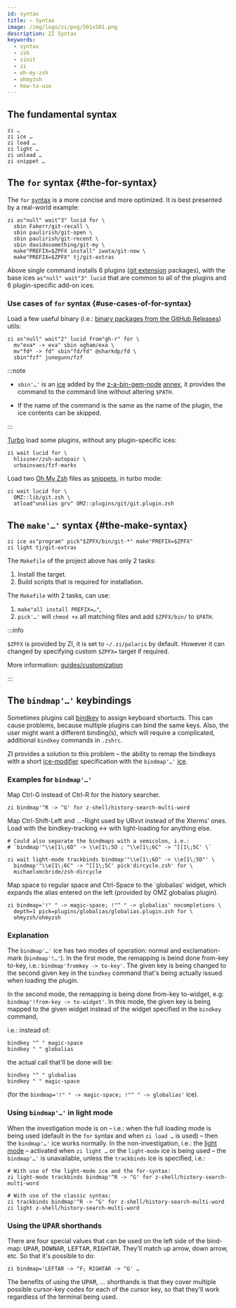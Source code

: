 ```yaml
---
id: syntax
title: ✍️ Syntax
image: /img/logo/zi/png/501x501.png
description: ZI Syntax
keywords:
  - syntax
  - zsh
  - zinit
  - zi
  - oh-my-zsh
  - ohmyzsh
  - how-to-use
---
```


## The fundamental syntax

```shell
zi …
zi ice …
zi load …
zi light …
zi unload …
zi snippet …
```

## The `for` syntax {#the-for-syntax}

The `for` [syntax](https://z-shell.pages.dev/search/?q=syntax) is a more concise and more optimized. It is best presented by a real-world example:

```shell
zi as"null" wait"3" lucid for \
  sbin Fakerr/git-recall \
  sbin paulirish/git-open \
  sbin paulirish/git-recent \
  sbin davidosomething/git-my \
  make"PREFIX=$ZPFX install" iwata/git-now \
  make"PREFIX=$ZPFX" tj/git-extras
```

Above single command installs 6 plugins ([git extension](https://z-shell.pages.dev/search/?q=git+ext) packages), with the base ices `as"null" wait"3" lucid` that are common to all of the plugins and 6 plugin-specific add-on ices.

### Use cases of `for` syntax {#use-cases-of-for-syntax}

Load a few useful binary (i.e.: [binary packages from the GitHub Releases](https://z-shell.pages.dev/search/?q=GH-R)) utils:

```shell
zi as"null" wait"2" lucid from"gh-r" for \
  mv"exa* -> exa" sbin ogham/exa \
  mv"fd* -> fd" sbin"fd/fd" @sharkdp/fd \
  sbin"fzf" junegunn/fzf
```

:::note

- `sbin'…'` is an [ice](https://z-shell.pages.dev/search/?q=ice) added by the [z-a-bin-gem-node](https://z-shell.pages.dev/search/?q=bin+gem+node) [annex](https://z-shell.pages.dev/search/?q=annex), it provides the command to the command line without altering `$PATH`.

- If the name of the command is the same as the name of the plugin, the ice contents can be skipped.

:::

[Turbo](https://z-shell.pages.dev/search/?q=turbo+mode) load some plugins, without any plugin-specific ices:

```shell
zi wait lucid for \
  hlissner/zsh-autopair \
  urbainvaes/fzf-marks
```

Load two [Oh My Zsh](https://z-shell.pages.dev/search/?q=oh+my+zsh) files as [snippets](https://z-shell.pages.dev/search/?q=snippets), in turbo mode:

```shell
zi wait lucid for \
  OMZ::lib/git.zsh \
  atload"unalias grv" OMZ::plugins/git/git.plugin.zsh
```

## The `make'…'` syntax {#the-make-syntax}

```shell
zi ice as"program" pick"$ZPFX/bin/git-*" make"PREFIX=$ZPFX"
zi light tj/git-extras
```

The `Makefile` of the project above has only 2 tasks:

1. Install the target.
2. Build scripts that is required for installation.

The `Makefile` with 2 tasks, can use:

1. `make"all install PREFIX=…"`,
2. `pick'…'` will `chmod +x` all matching files and add `$ZPFX/bin/` to `$PATH`.

:::info

`$ZPFX` is provided by ZI, it is set to `~/.zi/polaris` by default. However it can changed by specifying custom `$ZPFX=` target if required.

More information: [guides/customization](/docs/guides/customization)

:::

## The `bindmap'…'` keybindings

Sometimes plugins call [bindkey](https://z-shell.pages.dev/search/?q=binkey) to assign keyboard shortucts. This can cause problems, because multiple plugins can bind the same keys. Also, the user might want a different binding(s), which will require a complicated, additional `bindkey` commands in `.zshrc`.

ZI provides a solution to this problem – the ability to remap the bindkeys with a short [ice-modifier](https://z-shell.pages.dev/search/?q=ice+modifier) specification with the `bindmap'…'` [ice](/docs/guides/ice).

### Examples for `bindmap'…'`

Map Ctrl-G instead of Ctrl-R for the history searcher.

```shell
zi bindmap'^R -> ^G' for z-shell/history-search-multi-word

```

Map Ctrl-Shift-Left and …-Right used by URxvt instead of the Xterms' ones. Load with the bindkey-tracking ↔ with light-loading for anything else.

```shell
# Could also separate the bindmaps with a semicolon, i.e.:
# `bindmap'"\\e[1\;6D" -> \\e[1\;5D ; "\\e[1\;6C" -> ^[[1\;5C' \`

zi wait light-mode trackbinds bindmap'"\\e[1\;6D" -> \\e[1\;5D"' \
  bindmap'"\\e[1\;6C" -> ^[[1\;5C' pick'dircycle.zsh' for \
  michaelxmcbride/zsh-dircycle
```

Map space to regular space and Ctrl-Space to the `globalias' widget, which expands the alias entered on the left (provided by OMZ globalias plugin).

```shell
zi bindmap='!" " -> magic-space; !"^ " -> globalias' nocompletions \
  depth=1 pick=plugins/globalias/globalias.plugin.zsh for \
  ohmyzsh/ohmyzsh
```

### Explanation

The `bindmap'…'` ice has two modes of operation: normal and exclamation-mark (`bindmap'!…'`). In the first mode, the remapping is beind done from-key to-key, i.e.: `bindmap'fromkey -> to-key'`. The given key is being changed to the second given key in the `bindkey` command that's being actually issued when loading the plugin.

In the second mode, the remapping is being done from-key to-widget, e.g: `bindmap'!from-key -> to-widget'`. In this mode, the given key is being mapped to the given widget instead of the widget specified in the `bindkey` command,

i.e.: instead of:

```shell
bindkey "^ " magic-space
bindkey " " globalias
```

the actual call that'll be done will be:

```shell
bindkey "^ " globalias
bindkey " " magic-space
```

(for the `bindmap='!" " -> magic-space; !"^ " -> globalias'` ice).

### Using `bindmap'…'` in light mode

When the investigation mode is on – i.e.: when the full loading mode is being used (default in the `for` syntax and when `zi load …` is used) – then the `bindmap'…'` ice works normally. In the non-investigation, i.e.: the [light mode](https://z-shell.pages.dev/search/?q=light+mode) – activated when `zi light …` or the `light-mode` ice is being used – the `bindmap'…'` is unavailable, unless the `trackbinds` ice is specified, i.e.:

```shell
# With use of the light-mode ice and the for-syntax:
zi light-mode trackbinds bindmap'^R -> ^G' for z-shell/history-search-multi-word

# With use of the classic syntax:
zi trackbinds bindmap'^R -> ^G' for z-shell/history-search-multi-word
zi light z-shell/history-search-multi-word
```

### Using the <kbd>UPAR</kbd> shorthands

There are four special values that can be used on the left side of the bind-map: <kbd>UPAR</kbd>, <kbd>DOWNAR</kbd>, <kbd>LEFTAR</kbd>, <kbd>RIGHTAR</kbd>. They'll match up arrow, down arrow, etc. So that it's possible to do:

```shell
zi bindmap='LEFTAR -> ^F; RIGHTAR -> ^G' …
```

The benefits of using the <kbd>UPAR</kbd>, … shorthands is that they cover multiple possible cursor-key codes for each of the cursor key, so that they'll work regardless of the terminal being used.
